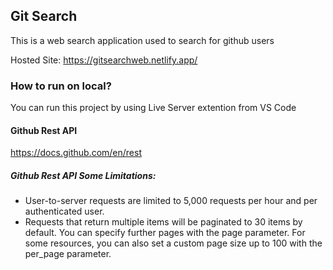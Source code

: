 ## Git Search

This is a web search application used to search for github users

Hosted Site: https://gitsearchweb.netlify.app/

### How to run on local?

You can run this project by using Live Server extention from VS Code

#### Github Rest API
https://docs.github.com/en/rest

##### Github Rest API Some Limitations:

- User-to-server requests are limited to 5,000 requests per hour and per authenticated user. 
- Requests that return multiple items will be paginated to 30 items by default. You can specify further pages with the page parameter. For some resources, you can also set a custom page size up to 100 with the per_page parameter.

